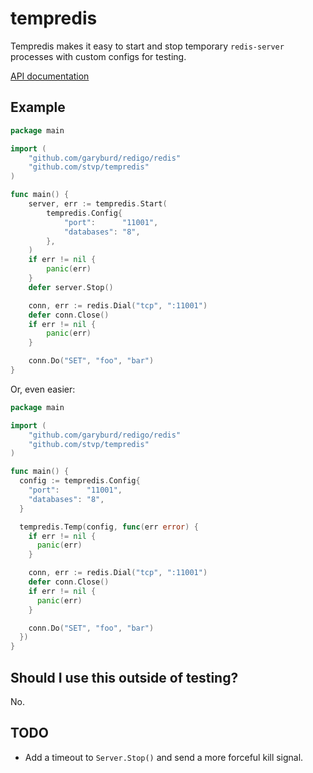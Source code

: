 tempredis
=========

Tempredis makes it easy to start and stop temporary `redis-server`
processes with custom configs for testing.

[API documentation](http://godoc.org/github.com/stvp/tempredis)

Example
-------

```go
package main

import (
	"github.com/garyburd/redigo/redis"
	"github.com/stvp/tempredis"
)

func main() {
	server, err := tempredis.Start(
		tempredis.Config{
			"port":      "11001",
			"databases": "8",
		},
	)
	if err != nil {
		panic(err)
	}
	defer server.Stop()

	conn, err := redis.Dial("tcp", ":11001")
	defer conn.Close()
	if err != nil {
		panic(err)
	}

	conn.Do("SET", "foo", "bar")
}
```

Or, even easier:

```go
package main

import (
	"github.com/garyburd/redigo/redis"
	"github.com/stvp/tempredis"
)

func main() {
  config := tempredis.Config{
    "port":      "11001",
    "databases": "8",
  }

  tempredis.Temp(config, func(err error) {
    if err != nil {
      panic(err)
    }

    conn, err := redis.Dial("tcp", ":11001")
    defer conn.Close()
    if err != nil {
      panic(err)
    }

    conn.Do("SET", "foo", "bar")
  })
}
```

Should I use this outside of testing?
-------------------------------------

No.

TODO
----

* Add a timeout to `Server.Stop()` and send a more forceful kill signal.

